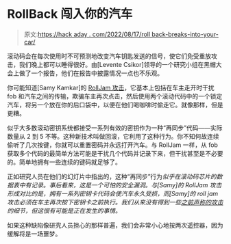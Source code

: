 # RollBack 闯入你的汽车

> 原文:[https://hack aday . com/2022/08/17/roll back-breaks-into-your-car/](https://hackaday.com/2022/08/17/rollback-breaks-into-your-car/)

滚动码会在每次使用时不可预测地改变汽车钥匙发送的信号，使它们免受重放攻击，我们晚上都可以睡得很好。由[Levente Csikor]领导的一个研究小组在黑帽大会上做了一个报告，他们在报告中披露情况一点也不乐观。

你可能知道[Samy Kamkar]的 [RollJam 攻击](https://hackaday.com/2016/03/06/rf-hacking-how-to-bypass-rolling-codes/)，它基本上包括在车主走开时干扰 fob 和汽车之间的传输，欺骗车主再次点击，然后使用两个滚动代码中的一个锁定汽车，将另一个放在你的后口袋中，以便在他们喝咖啡时偷走它。就像那样，但是更糟。

似乎大多数滚动密钥系统都接受一系列有效的密钥作为一种“再同步”代码——实际数量从 2 到 5 不等。这种新技术叫做回滚，它利用了这种行为。你不知何故连续偷听了几次按键，你就可以重置密码并永远打开汽车。与 RollJam 一样，从 fob 获取多个代码的最简单方法可能是干扰几个代码并记录下来，但干扰甚至是不必要的。简单地拥有一些连续的键码就足够了。

正如研究人员在他们的幻灯片中指出的，这种“再同步”行为*似乎在滚动码芯片的数据表中有记录。事后看来，这是一个可怕的安全漏洞。与[Samy]的 RollJam 攻击形成对比的是，拥有一系列密钥卡代码会使汽车永久受损，而[Samy]的 roll jam 攻击必须在车主再次按下密钥卡之前执行。我们从来没有得到一些[之前声称的攻击](https://hackaday.com/2022/07/08/turns-out-you-can-just-unlock-any-honda-car/)的细节，但这很有可能是正在发生的事情。*

如果这种缺陷像研究人员担心的那样普遍，我们会非常小心地按两次遥控器，因为缓解将是一场噩梦。